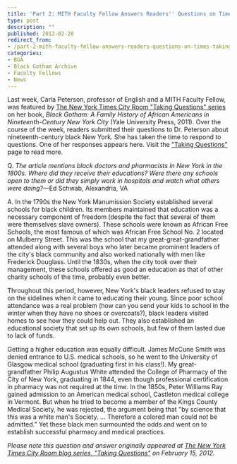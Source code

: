 ```yaml
---
title: 'Part 2: MITH Faculty Fellow Answers Readers'' Questions on Times’ “Taking Questions”'
type: post
description: ""
published: 2012-02-20
redirect_from: 
- /part-2-mith-faculty-fellow-answers-readers-questions-on-times-taking-questions/
categories:
- BGA
- Black Gotham Archive
- Faculty Fellows
- News
---
```

Last week, Carla Peterson, professor of English and a MITH Faculty Fellow, was featured by [The New York Times City Room "Taking Questions" series](http://cityroom.blogs.nytimes.com/2012/02/13/taking-questions-carla-l-peterson/) on her book, _Black Gotham: A Family History of African Americans in Nineteenth-Century New York City_ (Yale University Press, 2011). Over the course of the week, readers submitted their questions to Dr. Peterson about nineteenth-century black New York. She has taken the time to respond to questions. One of her responses appears here. Visit the ["Taking Questions"](http://cityroom.blogs.nytimes.com/2012/02/15/answers-about-black-history-in-19th-century-new-york-part-1/) page to read more.

Q. _The article mentions black doctors and pharmacists in New York in the 1800s. Where did they receive their educations? Were there any schools open to them or did they simply work in hospitals and watch what others were doing?_—Ed Schwab, Alexandria, VA

A. In the 1790s the New York Manumission Society established several schools for black children. Its members maintained that education was a necessary component of freedom (despite the fact that several of them were themselves slave owners). These schools were known as African Free Schools, the most famous of which was African Free School No. 2 located on Mulberry Street. This was the school that my great-great-grandfather attended along with several boys who later became prominent leaders of the city's black community and also worked nationally with men like Frederick Douglass. Until the 1830s, when the city took over their management, these schools offered as good an education as that of other charity schools of the time, probably even better.

Throughout this period, however, New York's black leaders refused to stay on the sidelines when it came to educating their young. Since poor school attendance was a real problem (how can you send your kids to school in the winter when they have no shoes or overcoats?), black leaders visited homes to see how they could help out. They also established an educational society that set up its own schools, but few of them lasted due to lack of funds.

Getting a higher education was equally difficult. James McCune Smith was denied entrance to U.S. medical schools, so he went to the University of Glasgow medical school (graduating first in his class!). My great-grandfather Philip Augustus White attended the College of Pharmacy of the City of New York, graduating in 1844, even though professional certification in pharmacy was not required at the time. In the 1850s, Peter Williams Ray gained admission to an American medical school, Castleton medical college in Vermont. But when he tried to become a member of the Kings County Medical Society, he was rejected, the argument being that "by science that this was a white man's Society. … Therefore a colored man could not be admitted." Yet these black men surmounted the odds and went on to establish successful pharmacy and medical practices.

_Please note this question and answer originally appeared at [The New York Times City Room blog series, "Taking Questions"](http://cityroom.blogs.nytimes.com/2012/02/15/answers-about-black-history-in-19th-century-new-york-part-1/) on February 15, 2012._
